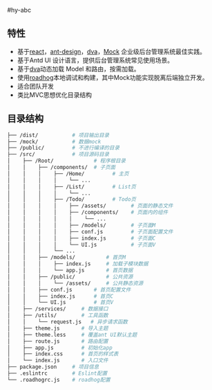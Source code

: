 #hy-abc

## 特性

-   基于[react](https://github.com/facebook/react)，[ant-design](https://github.com/ant-design/ant-design)，[dva](https://github.com/dvajs/dva)，[Mock](https://github.com/nuysoft/Mock) 企业级后台管理系统最佳实践。
-   基于Antd UI 设计语言，提供后台管理系统常见使用场景。
-   基于[dva](https://github.com/dvajs/dva)动态加载 Model 和路由，按需加载。
-   使用[roadhog](https://github.com/sorrycc/roadhog)本地调试和构建，其中Mock功能实现脱离后端独立开发。
-   适合团队开发
-   类比MVC思想优化目录结构


## 目录结构

```bash
├── /dist/           # 项目输出目录
├── /mock/         	 # 数据mock
├── /public/         # 不进行编译的目录
├── /src/            # 项目源码目录
│	 ├── /Root/   			# 程序根目录
│	 │ 	  ├── /components/ 	# 子页面
│	 │ 	  │    ├── /Home/         # 主页
│	 │ 	  │    │    └── ...
│	 │ 	  │    ├── /List/         # List页
│	 │ 	  │    │    └── ...
│	 │ 	  │    ├── /Todo/         # Todo页
│	 │ 	  │    │    ├── /assets/    	# 页面的静态文件
│	 │ 	  │    │    ├── /components/    # 页面内的组件
│	 │ 	  │    │    │    └── ...
│	 │ 	  │    │    ├── /models/    	# 子页面M
│	 │ 	  │    │    ├── conf.js    		# 子页面配置文件
│	 │ 	  │    │    ├── index.js    	# 子页面C
│	 │ 	  │    │    └── UI.js           # 子页面V
│	 │ 	  │    └── ...
│	 │ 	  ├── /models/   		# 首页M
│	 │ 	  │    ├── index.js     # 加载子模块数据
│	 │ 	  │    └── app.js       # 首页数据
│	 │ 	  ├── /public/   		# 公共资源
│	 │ 	  │    └── /assets/     # 公共静态资源
│	 │ 	  ├── conf.js  		# 首页配置文件
│	 │ 	  ├── index.js   	# 首页C
│	 │    └── UI.js         # 首页V
│	 ├── /services/     # 数据接口
│	 ├── /utils/        # 工具函数
│	 │    └── request.js   # 异步请求函数
│	 ├── theme.js       # 导入主题
│	 ├── theme.less     # 覆盖ant UI默认主题
│	 ├── route.js       # 路由配置
│	 ├── app.js         # 初始化app
│	 ├── index.css      # 首页的样式表
│	 └── index.js       # 入口文件   
├── package.json     # 项目信息
├── .eslintrc        # Eslint配置
└── .roadhogrc.js    # roadhog配置
```